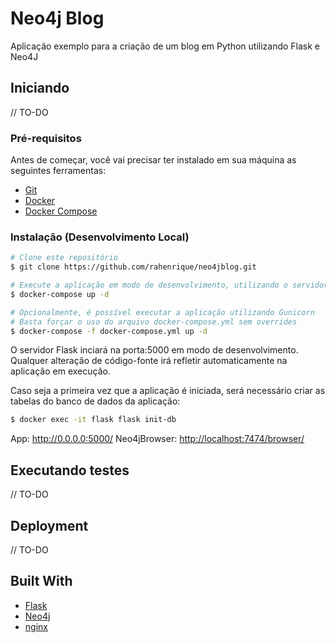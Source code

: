 # Neo4j Blog

Aplicação exemplo para a criação de um blog em Python utilizando Flask e Neo4J

## Iniciando

// TO-DO

### Pré-requisitos

Antes de começar, você vai precisar ter instalado em sua máquina as seguintes ferramentas:
* [Git](https://git-scm.com)
* [Docker](https://www.docker.com/)
* [Docker Compose](https://docs.docker.com/compose/install/)

### Instalação (Desenvolvimento Local)

```bash
# Clone este repositório
$ git clone https://github.com/rahenrique/neo4jblog.git

# Execute a aplicação em modo de desenvolvimento, utilizando o servidor embarcado
$ docker-compose up -d
```

```bash
# Opcionalmente, é possível executar a aplicação utilizando Gunicorn
# Basta forçar o uso do arquivo docker-compose.yml sem overrides
$ docker-compose -f docker-compose.yml up -d
```

O servidor Flask inciará na porta:5000 em modo de desenvolvimento. Qualquer alteração de código-fonte irá refletir automaticamente na aplicação em execução.

Caso seja a primeira vez que a aplicação é iniciada, será necessário criar as tabelas do banco de dados da aplicação:
```bash
$ docker exec -it flask flask init-db
```

App: <http://0.0.0.0:5000/>
Neo4jBrowser: <http://localhost:7474/browser/>

## Executando testes

// TO-DO

## Deployment

// TO-DO

## Built With

* [Flask](https://flask.palletsprojects.com/)
* [Neo4j](https://neo4j.com/)
* [nginx](https://nginx.org/en/)